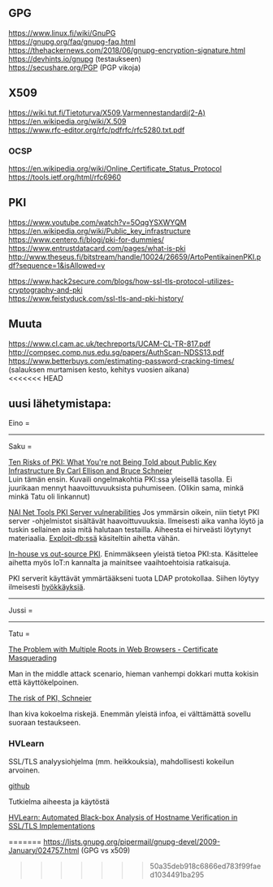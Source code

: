 ## GPG
https://www.linux.fi/wiki/GnuPG  
https://gnupg.org/faq/gnupg-faq.html  
https://thehackernews.com/2018/06/gnupg-encryption-signature.html  
https://devhints.io/gnupg (testaukseen)  
https://secushare.org/PGP  (PGP vikoja)  

## X509  
https://wiki.tut.fi/Tietoturva/X509,Varmennestandardi(2-A)  
https://en.wikipedia.org/wiki/X.509  
https://www.rfc-editor.org/rfc/pdfrfc/rfc5280.txt.pdf  

### OCSP
https://en.wikipedia.org/wiki/Online_Certificate_Status_Protocol  
https://tools.ietf.org/html/rfc6960

## PKI  
https://www.youtube.com/watch?v=5OqgYSXWYQM  
https://en.wikipedia.org/wiki/Public_key_infrastructure  
https://www.centero.fi/blogi/pki-for-dummies/  
https://www.entrustdatacard.com/pages/what-is-pki  
http://www.theseus.fi/bitstream/handle/10024/26659/ArtoPentikainenPKI.pdf?sequence=1&isAllowed=y

https://www.hack2secure.com/blogs/how-ssl-tls-protocol-utilizes-cryptography-and-pki  
https://www.feistyduck.com/ssl-tls-and-pki-history/

## Muuta
https://www.cl.cam.ac.uk/techreports/UCAM-CL-TR-817.pdf  
http://compsec.comp.nus.edu.sg/papers/AuthScan-NDSS13.pdf  
https://www.betterbuys.com/estimating-password-cracking-times/ (salauksen murtamisen kesto, kehitys vuosien aikana)  
<<<<<<< HEAD


## uusi lähetymistapa:

Eino = 

-----------------------------------------------
Saku = 

[Ten Risks of PKI: What You're not Being Told about Public Key   
Infrastructure By Carl Ellison and Bruce Schneier](https://www.schneier.com/academic/paperfiles/paper-pki-ft.txt)  
Luin tämän ensin. Kuvaili ongelmakohtia PKI:ssa yleisellä tasolla. Ei juurikaan mennyt haavoittuvuuksista puhumiseen.
(Olikin sama, minkä minkä Tatu oli linkannut)  

[NAI Net Tools PKI Server vulnerabilities](https://www.secureauth.com/labs/advisories/nai-net-tools-pki-server-vulnerabilities) Jos ymmärsin oikein, niin tietyt PKI server -ohjelmistot sisältävät haavoittuvuuksia. Ilmeisesti aika vanha löytö  ja tuskin sellainen asia mitä halutaan testailla. Aiheesta ei hirveästi löytynyt materiaalia. [Exploit-db:ssä](https://www.exploit-db.com/exploits/20134/) käsiteltiin aihetta vähän. 

[In-house vs out-source PKI](https://techbeacon.com/managed-pki-certificates-securing-internet-things). Enimmäkseen yleistä tietoa PKI:sta. Käsittelee aihetta myös IoT:n kannalta ja mainitsee vaaihtoehtoisia ratkaisuja.

PKI serverit käyttävät ymmärtääkseni tuota LDAP protokollaa. Siihen löytyy ilmeisesti [hyökkäyksiä](http://projects.webappsec.org/w/page/13246947/LDAP%20Injection).

--------------------------------------------------------

Jussi =

--------------------------------------------------------
Tatu =

[The Problem with Multiple Roots in
Web Browsers - Certificate Masquerading](http://profsandhu.com/cs5323_s17/Hayes98.pdf)

Man in the middle attack scenario, hieman vanhempi dokkari mutta kokisin että käyttökelpoinen.

[The risk of PKI, Schneier](https://www.schneier.com/academic/paperfiles/paper-pki-ft.txt)

Ihan kiva kokoelma riskejä. Enemmän yleistä infoa, ei välttämättä sovellu suoraan testaukseen.

### HVLearn

SSL/TLS analyysiohjelma (mm. heikkouksia), mahdollisesti kokeilun 
arvoinen.

[github](https://github.com/HVLearn/HVLearn)

Tutkielma aiheesta ja käytöstä

[HVLearn: Automated Black-box Analysis of Hostname Verification in 
SSL/TLS 
Implementations](https://www.computer.org/csdl/proceedings/sp/2017/5533/00/07958596.pdf)






=======
https://lists.gnupg.org/pipermail/gnupg-devel/2009-January/024757.html  (GPG vs x509)
>>>>>>> 50a35deb918c6866ed783f99faed1034491ba295
